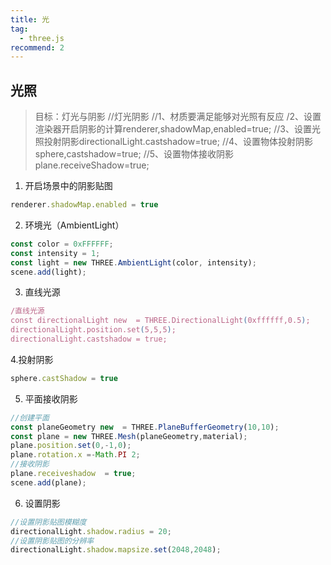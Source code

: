 ```yaml
---
title: 光
tag:
  - three.js
recommend: 2
---
```




## 光照

> 目标：灯光与阴影
> //灯光阴影
> //1、材质要满足能够对光照有反应
> /2、设置渲染器开启阴影的计算renderer,shadowMap,enabled=true;
> //3、设置光照投射阴影directionalLight.castshadow=true;
> //4、设置物体投射阴影sphere,castshadow=true;
> //5、设置物体接收阴影plane.receiveShadow=true;



1. 开启场景中的阴影贴图

```js
renderer.shadowMap.enabled = true
```

2. 环境光（AmbientLight）

```js
const color = 0xFFFFFF;
const intensity = 1;
const light = new THREE.AmbientLight(color, intensity);
scene.add(light);

```

3. 直线光源

```js
/直线光源
const directionalLight new  = THREE.DirectionalLight(0xffffff,0.5);
directionalLight.position.set(5,5,5);
directionalLight.castshadow = true;
```

4.投射阴影

```js
sphere.castShadow = true
```

5. 平面接收阴影

```js
//创建平面
const planeGeometry new  = THREE.PlaneBufferGeometry(10,10);
const plane = new THREE.Mesh(planeGeometry,material);
plane.position.set(0,-1,0);
plane.rotation.x =-Math.PI 2;
//接收阴影
plane.receiveshadow  = true;
scene.add(plane);
```

6. 设置阴影

```js
//设置阴影贴图模糊度
directionalLight.shadow.radius = 20;
//设置阴影贴图的分辨率
directionalLight.shadow.mapsize.set(2048,2048);
```

